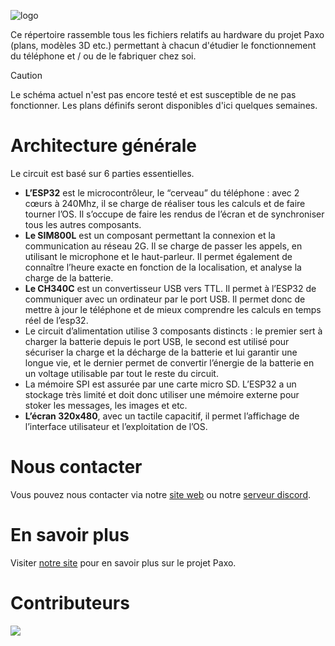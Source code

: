 ![logo](https://github.com/paxo-phone/paxo-electronic/assets/45568523/3084b431-1ca6-4c1e-95bb-b80da2699dba)

Ce répertoire rassemble tous les fichiers relatifs au hardware du projet Paxo (plans, modèles 3D etc.) permettant à chacun d'étudier le fonctionnement du téléphone et / ou de le fabriquer chez soi. 

> [!CAUTION]
> Le schéma actuel n'est pas encore testé et est susceptible de ne pas fonctionner. Les plans définifs seront disponibles d'ici quelques semaines. 

# Architecture générale

Le circuit est basé sur 6 parties essentielles.

- **L’ESP32** est le microcontrôleur, le “cerveau” du téléphone : avec 2 cœurs à 240Mhz, il se charge de réaliser tous les calculs et de faire tourner l’OS. Il s’occupe de faire les rendus de l’écran et de synchroniser tous les autres composants.
- **Le SIM800L** est un composant permettant la connexion et la communication au réseau 2G. Il se charge de passer les appels, en utilisant le microphone et le haut-parleur. Il permet également de connaître l’heure exacte en fonction de la localisation, et analyse la charge de la batterie.
- **Le CH340C** est un convertisseur USB vers TTL. Il permet à l’ESP32 de communiquer avec un ordinateur par le port USB. Il permet donc de mettre à jour le téléphone et de mieux comprendre les calculs en temps réel de l’esp32.
- Le circuit d’alimentation utilise 3 composants distincts : le premier sert à charger la batterie depuis le port USB, le second est utilisé pour sécuriser la charge et la décharge de la batterie et lui garantir une longue vie, et le dernier permet de convertir l’énergie de la batterie en un voltage utilisable par tout le reste du circuit.
- La mémoire SPI est assurée par une carte micro SD. L’ESP32 a un stockage très limité et doit donc utiliser une mémoire externe pour stoker les messages, les images et etc.
- **L’écran 320x480**, avec un tactile capacitif, il permet l’affichage de l’interface utilisateur et l’exploitation de l’OS.

# Nous contacter

Vous pouvez nous contacter via notre [site web](https://www.paxo.fr) ou notre [serveur discord](https://discord.com/invite/MpqbWr3pUG).

# En savoir plus

Visiter [notre site](https://www.paxo.fr) pour en savoir plus sur le projet Paxo.

# Contributeurs 

<a href="https://github.com/paxo-phone/PaxOS-8/graphs/contributors">
  <img src="https://contrib.rocks/image?repo=paxo-phone/paxo-electronic" />
</a>
